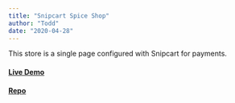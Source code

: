 ```yaml
---
title: "Snipcart Spice Shop"
author: "Todd"
date: "2020-04-28"
---
```


This store is a single page configured with Snipcart for payments.

#### [Live Demo](https://mystifying-mclean-4952d7.netlify.app/)

#### [Repo](https://github.com/prokopious/giftShop2)
